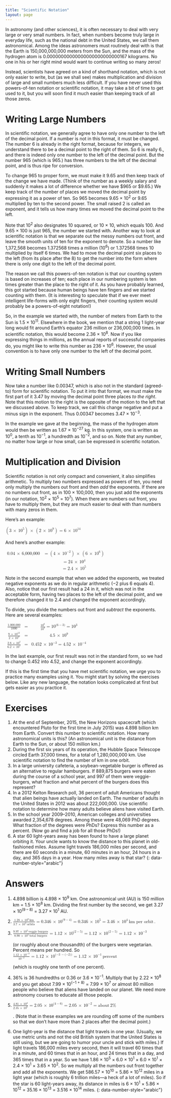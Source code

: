 ```yaml
---
title: "Scientific Notation"
layout: page
---
```



In astronomy (and other sciences), it is often necessary to deal with very large or very small numbers. In fact, when numbers become truly large in everyday life, such as the national debt in the United States, we call them astronomical. Among the ideas astronomers must routinely deal with is that the Earth is 150,000,000,000 meters from the Sun, and the mass of the hydrogen atom is 0.00000000000000000000000000167 kilograms. No one in his or her right mind would want to continue writing so many zeros!

Instead, scientists have agreed on a kind of shorthand notation, which is not only easier to write, but (as we shall see) makes multiplication and division of large and small numbers much less difficult. If you have never used this powers-of-ten notation or scientific notation, it may take a bit of time to get used to it, but you will soon find it much easier than keeping track of all those zeros.

# Writing Large Numbers

In scientific notation, we generally agree to have only one number to the left of the decimal point. If a number is not in this format, it must be changed. The number 6 is already in the right format, because for integers, we understand there to be a decimal point to the right of them. So 6 is really 6., and there is indeed only one number to the left of the decimal point. But the number 965 (which is 965.) has three numbers to the left of the decimal point, and is thus ripe for conversion.

To change 965 to proper form, we must make it 9.65 and then keep track of the change we have made. (Think of the number as a weekly salary and suddenly it makes a lot of difference whether we have $965 or $9.65.) We keep track of the number of places we moved the decimal point by expressing it as a power of ten. So 965 becomes 9.65 × 10<sup>2</sup> or 9.65 multiplied by ten to the second power. The small raised 2 is called an exponent, and it tells us how many times we moved the decimal point to the left.

Note that 10<sup>2</sup> also designates 10 squared, or 10 × 10, which equals 100. And 9.65 × 100 is just 965, the number we started with. Another way to look at scientific notation is that we separate out the messy numbers out front, and leave the smooth units of ten for the exponent to denote. So a number like 1,372,568 becomes 1.372568 times a million (10<sup>6</sup>) or 1.372568 times 10 multiplied by itself 6 times. We had to move the decimal point six places to the left (from its place after the 8) to get the number into the form where there is only one digit to the left of the decimal point.

The reason we call this powers-of-ten notation is that our counting system is based on increases of ten; each place in our numbering system is ten times greater than the place to the right of it. As you have probably learned, this got started because human beings have ten fingers and we started counting with them. (It is interesting to speculate that if we ever meet intelligent life-forms with only eight fingers, their counting system would probably be a powers-of-eight notation!)

So, in the example we started with, the number of meters from Earth to the Sun is 1.5 × 10<sup>11</sup>. Elsewhere in the book, we mention that a string 1 light-year long would fit around Earth’s equator 236 million or 236,000,000 times. In scientific notation, this would become 2.36 × 10<sup>8</sup>. Now if you like expressing things in millions, as the annual reports of successful companies do, you might like to write this number as 236 × 10<sup>6</sup>. However, the usual convention is to have only one number to the left of the decimal point.

# Writing Small Numbers

Now take a number like 0.00347, which is also not in the standard (agreed-to) form for scientific notation. To put it into that format, we must make the first part of it 3.47 by moving the decimal point three places *to the right*. Note that this motion to the right is the opposite of the motion to the left that we discussed above. To keep track, we call this change negative and put a minus sign in the exponent. Thus 0.00347 becomes 3.47 × 10<sup>−3</sup>.

In the example we gave at the beginning, the mass of the hydrogen atom would then be written as 1.67 × 10<sup>−27</sup> kg. In this system, one is written as 10<sup>0</sup>, a tenth as 10<sup>−1</sup>, a hundredth as 10<sup>−2</sup>, and so on. Note that any number, no matter how large or how small, can be expressed in scientific notation.

# Multiplication and Division

Scientific notation is not only compact and convenient, it also simplifies arithmetic. To multiply two numbers expressed as powers of ten, you need only multiply the numbers out front and then *add* the exponents. If there are no numbers out front, as in 100 × 100,000, then you just add the exponents (in our notation, 10<sup>2</sup> × 10<sup>5</sup> = 10<sup>7</sup>). When there are numbers out front, you have to multiply them, but they are much easier to deal with than numbers with many zeros in them.

Here’s an example:

<div data-type="equation" class="equation unnumbered" data-label="">
<math xmlns="http://www.w3.org/1998/Math/MathML"><mrow><mrow><mo>(</mo><mrow><mn>3</mn><mspace width="0.2em" /><mo>×</mo><mspace width="0.2em" /><msup><mn>10</mn><mn>5</mn></msup></mrow><mo>)</mo></mrow><mspace width="0.2em" /><mo>×</mo><mspace width="0.2em" /><mrow><mo>(</mo><mn>2</mn><mspace width="0.2em" /><mo>×</mo><mspace width="0.2em" /><msup><mn>10</mn><mn>9</mn></msup><mo>)</mo></mrow><mo>=</mo><mn>6</mn><mspace width="0.2em" /><mo>×</mo><mspace width="0.2em" /><msup><mn>10</mn><mrow><mn>14</mn></mrow></msup></mrow></math>
</div>

And here’s another example:

<div data-type="equation" class="equation unnumbered" data-label="">
<math xmlns="http://www.w3.org/1998/Math/MathML"><mtable><mtr><mtd columnalign="right"><mn>0.04</mn><mspace width="0.2em" /><mo>×</mo><mspace width="0.2em" /><mn>6,000,000</mn></mtd><mtd columnalign="left"><mo>=</mo><mrow><mo>(</mo><mrow><mn>4</mn><mspace width="0.2em" /><mo>×</mo><mspace width="0.2em" /><msup><mn>10</mn><mrow><mo>−</mo><mn>2</mn></mrow></msup></mrow><mo>)</mo></mrow><mspace width="0.2em" /><mo>×</mo><mspace width="0.2em" /><mrow><mo>(</mo><mrow><mn>6</mn><mspace width="0.2em" /><mo>×</mo><mspace width="0.2em" /><msup><mn>10</mn><mn>6</mn></msup></mrow><mo>)</mo></mrow></mtd></mtr><mtr><mtd /><mtd columnalign="left"><mo>=</mo><mn>24</mn><mspace width="0.2em" /><mo>×</mo><mspace width="0.2em" /><msup><mn>10</mn><mn>4</mn></msup></mtd></mtr><mtr><mtd /><mtd columnalign="left"><mo>=</mo><mn>2.4</mn><mspace width="0.2em" /><mo>×</mo><mspace width="0.2em" /><msup><mn>10</mn><mn>5</mn></msup></mtd></mtr></mtable></math>
</div>

Note in the second example that when we added the exponents, we treated negative exponents as we do in regular arithmetic (−2 plus 6 equals 4). Also, notice that our first result had a 24 in it, which was not in the acceptable form, having two places to the left of the decimal point, and we therefore changed it to 2.4 and changed the exponent accordingly.

To divide, you divide the numbers out front and *subtract* the exponents. Here are several examples:

<div data-type="equation" class="equation unnumbered" data-label="">
<math xmlns="http://www.w3.org/1998/Math/MathML"><mtable><mtr><mtd columnalign="right"><mfrac><mrow><mn>1,000,000</mn></mrow><mrow><mn>1000</mn></mrow></mfrac></mtd><mtd columnalign="left"><mo>=</mo></mtd><mtd columnalign="left"><mfrac><mrow><msup><mn>10</mn><mn>6</mn></msup></mrow><mrow><msup><mn>10</mn><mn>3</mn></msup></mrow></mfrac><mo>=</mo><msup><mn>10</mn><mrow><mo stretchy="false">(</mo><mn>6</mn><mo>−</mo><mn>3</mn><mo stretchy="false">)</mo></mrow></msup><mo>=</mo><msup><mn>10</mn><mn>3</mn></msup></mtd></mtr><mtr><mtd columnalign="right"><mfrac><mrow><mn>9</mn><mspace width="0.2em" /><mo>×</mo><mspace width="0.2em" /><msup><mrow><mn>10</mn></mrow><mrow><mn>12</mn></mrow></msup></mrow><mrow><mn>2</mn><mspace width="0.2em" /><mo>×</mo><mspace width="0.2em" /><msup><mrow><mn>10</mn></mrow><mn>3</mn></msup></mrow></mfrac></mtd><mtd columnalign="left"><mo>=</mo></mtd><mtd columnalign="left"><mn>4.5</mn><mspace width="0.2em" /><mo>×</mo><mspace width="0.2em" /><msup><mn>10</mn><mn>9</mn></msup></mtd></mtr><mtr><mtd columnalign="right"><mfrac><mrow><mn>2.8</mn><mspace width="0.2em" /><mo>×</mo><mspace width="0.2em" /><msup><mrow><mn>10</mn></mrow><mn>2</mn></msup></mrow><mrow><mn>6.2</mn><mspace width="0.2em" /><mo>×</mo><mspace width="0.2em" /><msup><mrow><mn>10</mn></mrow><mn>5</mn></msup></mrow></mfrac></mtd><mtd columnalign="left"><mo>=</mo></mtd><mtd columnalign="left"><mn>0.452</mn><mspace width="0.2em" /><mo>×</mo><mspace width="0.2em" /><msup><mn>10</mn><mrow><mtext>−</mtext><mn>3</mn></mrow></msup><mo>=</mo><mn>4.52</mn><mspace width="0.2em" /><mo>×</mo><mspace width="0.2em" /><msup><mn>10</mn><mrow><mo>−</mo><mn>4</mn></mrow></msup></mtd></mtr></mtable></math>
</div>

In the last example, our first result was not in the standard form, so we had to change 0.452 into 4.52, and change the exponent accordingly.

If this is the first time that you have met scientific notation, we urge you to practice many examples using it. You might start by solving the exercises below. Like any new language, the notation looks complicated at first but gets easier as you practice it.

# Exercises

1.  At the end of September, 2015, the New Horizons spacecraft (which encountered Pluto for the first time in July 2015) was 4.898 billion km from Earth. Convert this number to scientific notation. How many astronomical units is this? (An astronomical unit is the distance from Earth to the Sun, or about 150 million km.)
2.  During the first six years of its operation, the Hubble Space Telescope circled Earth 37,000 times, for a total of 1,280,000,000 km. Use scientific notation to find the number of km in one orbit.
3.  In a large university cafeteria, a soybean-vegetable burger is offered as an alternative to regular hamburgers. If 889,875 burgers were eaten during the course of a school year, and 997 of them were veggie-burgers, what fraction and what percent of the burgers does this represent?
4.  In a 2012 Kelton Research poll, 36 percent of adult Americans thought that alien beings have actually landed on Earth. The number of adults in the United States in 2012 was about 222,000,000. Use scientific notation to determine how many adults believe aliens have visited Earth.
5.  In the school year 2009–2010, American colleges and universities awarded 2,354,678 degrees. Among these were 48,069 PhD degrees. What fraction of the degrees were PhDs? Express this number as a percent. (Now go and find a job for all those PhDs!)
6.  A star 60 light-years away has been found to have a large planet orbiting it. Your uncle wants to know the distance to this planet in old-fashioned miles. Assume light travels 186,000 miles per second, and there are 60 seconds in a minute, 60 minutes in an hour, 24 hours in a day, and 365 days in a year. How many miles away is that star?
{: data-number-style="arabic"}

# Answers

1.  4\.898 billion is 4.898 × 10<sup>9</sup> km. One astronomical unit (AU) is 150 million km = 1.5 × 10<sup>8</sup> km. Dividing the first number by the second, we get 3.27 × 10<sup>(9 – 8)</sup> = 3.27 × 10<sup>1</sup> AU.
2.  <math xmlns="http://www.w3.org/1998/Math/MathML"><mrow><mfrac><mrow><mn>1.28</mn><mspace width="0.2em" /><mo>×</mo><mspace width="0.2em" /><msup><mn>10</mn><mn>9</mn></msup><mspace width="0.2em" /><mtext>km</mtext></mrow><mrow><mn>3.7</mn><mspace width="0.2em" /><mo>×</mo><mspace width="0.2em" /><msup><mn>10</mn><mn>4</mn></msup><mspace width="0.2em" /><mtext>orbits</mtext></mrow></mfrac><mo>=</mo><mn>0.346</mn><mspace width="0.2em" /><mo>×</mo><mspace width="0.2em" /><msup><mn>10</mn><mrow><mo stretchy="false">(</mo><mn>9</mn><mo>−</mo><mn>4</mn><mo stretchy="false">)</mo></mrow></msup><mo>=</mo><mn>0.346</mn><mspace width="0.2em" /><mo>×</mo><mspace width="0.2em" /><msup><mn>10</mn><mn>5</mn></msup><mo>=</mo><mn>3.46</mn><mspace width="0.2em" /><mo>×</mo><mspace width="0.2em" /><msup><mn>10</mn><mn>4</mn></msup><mspace width="0.2em" /><mtext>km per orbit</mtext><mo>.</mo></mrow></math>

3.  <math xmlns="http://www.w3.org/1998/Math/MathML"><mrow><mfrac><mrow><mn>9.97</mn><mspace width="0.2em" /><mo>×</mo><mspace width="0.2em" /><msup><mn>10</mn><mn>2</mn></msup><mspace width="0.2em" /><mtext>veggie burgers</mtext></mrow><mrow><mn>8.90</mn><mspace width="0.2em" /><mo>×</mo><mspace width="0.2em" /><msup><mn>10</mn><mn>5</mn></msup><mspace width="0.2em" /><mtext>total burgers</mtext></mrow></mfrac><mo>=</mo><mn>1.12</mn><mspace width="0.2em" /><mo>×</mo><mspace width="0.2em" /><msup><mn>10</mn><mrow><mo stretchy="false">(</mo><mn>2</mn><mo>−</mo><mn>5</mn><mo stretchy="false">)</mo></mrow></msup><mo>=</mo><mn>1.12</mn><mspace width="0.2em" /><mo>×</mo><mspace width="0.2em" /><msup><mn>10</mn><mrow><mo stretchy="false">(</mo><mn>2</mn><mo>−</mo><mn>5</mn><mo stretchy="false">)</mo></mrow></msup><mo>=</mo><mn>1.12</mn><mspace width="0.2em" /><mo>×</mo><mspace width="0.2em" /><msup><mn>10</mn><mrow><mn>−3</mn></mrow></msup></mrow></math>
    
    (or roughly about one thousandth) of the burgers were vegetarian. Percent means per hundred. So
    <math xmlns="http://www.w3.org/1998/Math/MathML"><mrow><mfrac><mrow><mn>1.12</mn><mspace width="0.2em" /><mo>×</mo><mspace width="0.2em" /><msup><mn>10</mn><mrow><mn>−3</mn></mrow></msup></mrow><mrow><msup><mn>10</mn><mrow><mn>−2</mn></mrow></msup></mrow></mfrac><mo>=</mo><mn>1.12</mn><mspace width="0.2em" /><mo>×</mo><mspace width="0.2em" /><msup><mn>10</mn><mrow><mo stretchy="false">(</mo><mn>−3</mn><mspace width="0.2em" /><mo>−</mo><mo stretchy="false">(</mo><mn>−2</mn><mo stretchy="false">)</mo><mo stretchy="false">)</mo></mrow></msup><mo>=</mo><mn>1.12</mn><mspace width="0.2em" /><mo>×</mo><mspace width="0.2em" /><msup><mn>10</mn><mrow><mn>−1</mn></mrow></msup><mspace width="0.2em" /><mtext>percent</mtext></mrow></math>
    
    (which is roughly one tenth of one percent).
4.  36% is 36 hundredths or 0.36 or 3.6 × 10<sup>−1</sup>. Multiply that by 2.22 × 10<sup>8</sup> and you get about 7.99 × 10<sup>(−1 + 8)</sup> = 7.99 × 10<sup>7</sup> or almost 80 million people who believe that aliens have landed on our planet. We need more astronomy courses to educate all those people.
5.  <math xmlns="http://www.w3.org/1998/Math/MathML"><mrow><mfrac><mrow><mn>4.81</mn><mspace width="0.2em" /><mo>×</mo><mspace width="0.2em" /><msup><mn>10</mn><mn>4</mn></msup></mrow><mrow><mn>2.35</mn><mspace width="0.2em" /><mo>×</mo><mspace width="0.2em" /><msup><mn>10</mn><mn>6</mn></msup></mrow></mfrac><mo>=</mo><mn>2.05</mn><mspace width="0.2em" /><mo>×</mo><mspace width="0.2em" /><msup><mn>10</mn><mrow><mo stretchy="false">(</mo><mn>4</mn><mo>−</mo><mn>6</mn><mo stretchy="false">)</mo></mrow></msup><mo>=</mo><mn>2.05</mn><mspace width="0.2em" /><mo>×</mo><mspace width="0.2em" /><msup><mn>10</mn><mrow><mn>−2</mn></mrow></msup><mo>=</mo><mtext>about</mtext><mspace width="0.2em" /><mn>2</mn><mtext>%</mtext></mrow></math>
    
    . (Note that in these examples we are rounding off some of the numbers so that we don’t have more than 2 places after the decimal point.)
6.  One light-year is the distance that light travels in one year. (Usually, we use metric units and not the old British system that the United States is still using, but we are going to humor your uncle and stick with miles.) If light travels 186,000 miles every second, then it will travel 60 times that in a minute, and 60 times that in an hour, and 24 times that in a day, and 365 times that in a year. So we have 1.86 × 10<sup>5</sup> × 6.0 × 10<sup>1</sup> × 6.0 × 10<sup>1</sup> × 2.4 × 10<sup>1</sup> × 3.65 × 10<sup>2</sup>. So we multiply all the numbers out front together and add all the exponents. We get 586.57 × 10<sup>10</sup> = 5.86 × 10<sup>12</sup> miles in a light year (which is roughly 6 trillion miles—a heck of a lot of miles). So if the star is 60 light-years away, its distance in miles is 6 × 10<sup>1</sup> × 5.86 × 10<sup>12</sup> = 35.16 × 10<sup>13</sup> = 3.516 × 10<sup>14</sup> miles.
{: data-number-style="arabic"}

